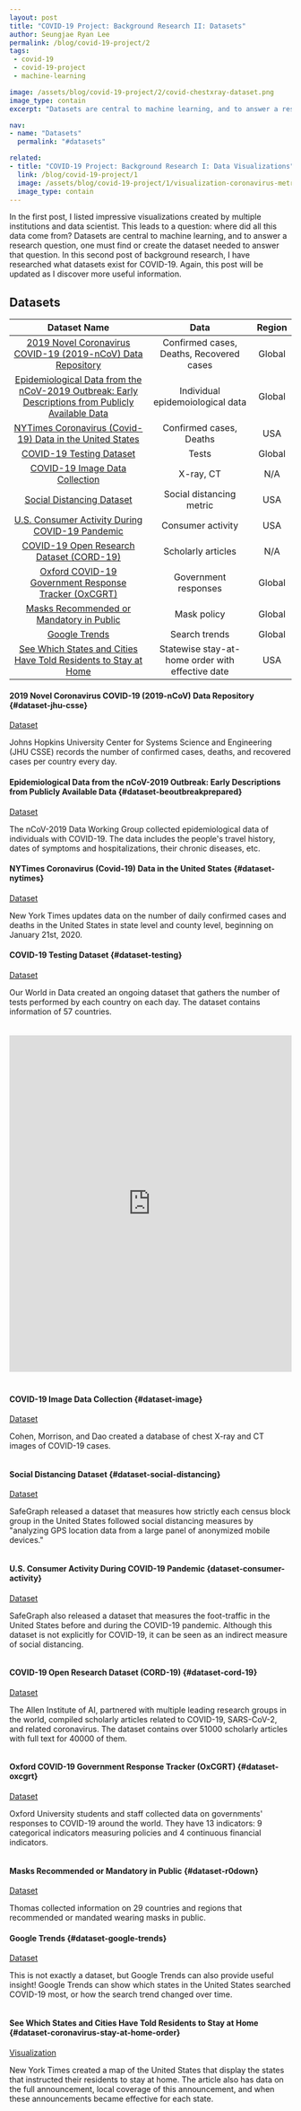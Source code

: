 ```yaml
---
layout: post
title: "COVID-19 Project: Background Research II: Datasets"
author: Seungjae Ryan Lee
permalink: /blog/covid-19-project/2
tags:
 - covid-19
 - covid-19-project
 - machine-learning

image: /assets/blog/covid-19-project/2/covid-chestxray-dataset.png
image_type: contain
excerpt: "Datasets are central to machine learning, and to answer a research question, one must find or create the dataset needed to answer that question. In this second post of background research, I have researched what datasets exist for COVID-19."

nav:
- name: "Datasets"
  permalink: "#datasets"

related:
- title: "COVID-19 Project: Background Research I: Data Visualizations"
  link: /blog/covid-19-project/1
  image: /assets/blog/covid-19-project/1/visualization-coronavirus-metro-area-tracker.png
  image_type: contain
---
```


<style>
table {
  max-width: 600px;
}
.post-main h4 {
  font: 500 20px/28px Roboto,sans-serif;
}
.post-main table a {
  font-family: "Helvetica","Arial",sans-serif;
  font-size: 14px;
  font-weight: 400;
  line-height: 20px;
}
.post-main strong a {
  font-weight: bold;
}
.button-div {
  max-width: 600px;
  margin-left: auto;
  margin-right: auto;
}
.button-div + p {
  margin-top: 1em;
}
.button-div .mdl-button {
  margin-top: 0;
}
</style>


In the first post, I listed impressive visualizations created by multiple institutions and data scientist. This leads to a question: where did all this data come from? Datasets are central to machine learning, and to answer a research question, one must find or create the dataset needed to answer that question. In this second post of background research, I have researched what datasets exist for COVID-19. Again, this post will be updated as I discover more useful information.

## Datasets

| Dataset Name | Data | Region |
|:------------:|:----:|:------:|
| [2019 Novel Coronavirus COVID-19 (2019-nCoV) Data Repository](#dataset-jhu-csse) | Confirmed cases, Deaths, Recovered cases | Global |
| [Epidemiological Data from the nCoV-2019 Outbreak: Early Descriptions from Publicly Available Data](#dataset-beoutbreakprepared) | Individual epidemoiological data | Global |
| [NYTimes Coronavirus (Covid-19) Data in the United States](#dataset-nytimes) | Confirmed cases, Deaths | USA |
| [COVID-19 Testing Dataset](#dataset-testing) | Tests | Global |
| [COVID-19 Image Data Collection](#dataset-image) | X-ray, CT | N/A |
| [Social Distancing Dataset](#dataset-social-distancing) | Social distancing metric | USA |
| [U.S. Consumer Activity During COVID-19 Pandemic](#dataset-consumer-activity) | Consumer activity | USA |
| [COVID-19 Open Research Dataset (CORD-19)](#dataset-cord-19) | Scholarly articles | N/A |
| [Oxford COVID-19 Government Response Tracker (OxCGRT)](#dataset-oxcgrt) | Government responses | Global |
| [Masks Recommended or Mandatory in Public](#dataset-r0down) | Mask policy | Global |
| [Google Trends](#dataset-google-trends) | Search trends | Global |
| [See Which States and Cities Have Told Residents to Stay at Home](#dataset-coronavirus-stay-at-home-order) | Statewise stay-at-home order with effective date | USA |

#### 2019 Novel Coronavirus COVID-19 (2019-nCoV) Data Repository {#dataset-jhu-csse}

<div class="button-div">
  <a class="mdl-button mdl-js-button mdl-button--raised mdl-js-ripple-effect mdl-button--colored" href="https://github.com/CSSEGISandData/COVID-19">Dataset</a>
</div>

Johns Hopkins University Center for Systems Science and Engineering (JHU CSSE) records the number of confirmed cases, deaths, and recovered cases per country every day.

#### Epidemiological Data from the nCoV-2019 Outbreak: Early Descriptions from Publicly Available Data {#dataset-beoutbreakprepared}

<div class="button-div">
  <a class="mdl-button mdl-js-button mdl-button--raised mdl-js-ripple-effect mdl-button--colored" href="https://github.com/beoutbreakprepared/nCoV2019">Dataset</a>
</div>

The nCoV-2019 Data Working Group collected epidemiological data of individuals with COVID-19. The data includes the people's travel history, dates of symptoms and hospitalizations, their chronic diseases, etc. 

#### NYTimes Coronavirus (Covid-19) Data in the United States {#dataset-nytimes}

<div class="button-div">
  <a class="mdl-button mdl-js-button mdl-button--raised mdl-js-ripple-effect mdl-button--colored" href="https://github.com/nytimes/covid-19-data">Dataset</a>
</div>

New York Times updates data on the number of daily confirmed cases and deaths in the United States in state level and county level, beginning on January 21st, 2020.

#### COVID-19 Testing Dataset {#dataset-testing}

<div class="button-div">
  <a class="mdl-button mdl-js-button mdl-button--raised mdl-js-ripple-effect mdl-button--colored" href="https://ourworldindata.org/covid-testing">Dataset</a>
</div>

Our World in Data created an ongoing dataset that gathers the number of tests performed by each country on each day. The dataset contains information of 57 countries.

<div class="w60">
  <iframe src="https://ourworldindata.org/grapher/full-list-cumulative-total-tests-per-thousand" style="width: 100%; height: 600px; border: 0px none; margin: 20px 0;"></iframe>
</div>

#### COVID-19 Image Data Collection {#dataset-image}

<div class="button-div">
  <a class="mdl-button mdl-js-button mdl-button--raised mdl-js-ripple-effect mdl-button--colored" href="https://github.com/ieee8023/covid-chestxray-dataset">Dataset</a>
</div>

Cohen, Morrison, and Dao created a database of chest X-ray and CT images of COVID-19 cases.

<div class="w60">
  <img src="{{ absolute_url }}/assets/blog/covid-19-project/2/covid-chestxray-dataset.png" alt="">
</div>

#### Social Distancing Dataset {#dataset-social-distancing}

<div class="button-div">
  <a class="mdl-button mdl-js-button mdl-button--raised mdl-js-ripple-effect mdl-button--colored" href="https://www.safegraph.com/blog/stopping-covid-19-with-new-social-distancing-dataset">Dataset</a>
</div>

SafeGraph released a dataset that measures how strictly each census block group in the United States followed social distancing measures by "analyzing GPS location data from a large panel of anonymized mobile devices."

<div class="w60">
  <img src="{{ absolute_url }}/assets/blog/covid-19-project/2/safegraph-social-distancing-dataset.png" alt="">
</div>

#### U.S. Consumer Activity During COVID-19 Pandemic {dataset-consumer-activity}

<div class="button-div">
  <a class="mdl-button mdl-js-button mdl-button--raised mdl-js-ripple-effect mdl-button--colored" href="https://www.safegraph.com/dashboard/covid19-commerce-patterns">Dataset</a>
</div>

SafeGraph also released a dataset that measures the foot-traffic in the United States before and during the COVID-19 pandemic. Although this dataset is not explicitly for COVID-19, it can be seen as an indirect measure of social distancing.

<div class="w60">
  <img src="{{ absolute_url }}/assets/blog/covid-19-project/2/safegraph-foot-traffic.png" alt="">
</div>

#### COVID-19 Open Research Dataset (CORD-19) {#dataset-cord-19}

<div class="button-div">
  <a class="mdl-button mdl-js-button mdl-button--raised mdl-js-ripple-effect mdl-button--colored" href="https://pages.semanticscholar.org/coronavirus-research">Dataset</a>
</div>

The Allen Institute of AI, partnered with multiple leading research groups in the world, compiled scholarly articles related to COVID-19, SARS-CoV-2, and related coronavirus. The dataset contains over 51000 scholarly articles with full text for 40000 of them.

<div class="w60">
  <img src="{{ absolute_url }}/assets/blog/covid-19-project/2/cord-19.png" alt="">
</div>

#### Oxford COVID-19 Government Response Tracker (OxCGRT) {#dataset-oxcgrt}

<div class="button-div">
  <a class="mdl-button mdl-js-button mdl-button--raised mdl-js-ripple-effect mdl-button--colored" href="https://www.bsg.ox.ac.uk/research/research-projects/coronavirus-government-response-tracker">Dataset</a>
</div>

Oxford University students and staff collected data on governments' responses to COVID-19 around the world. They have 13 indicators: 9 categorical indicators measuring policies and 4 continuous financial indicators.

<div class="w60">
  <img src="{{ absolute_url }}/assets/blog/covid-19-project/2/oxcgrt.png" alt="">
</div>

#### Masks Recommended or Mandatory in Public {#dataset-r0down}

<div class="button-div">
  <a class="mdl-button mdl-js-button mdl-button--raised mdl-js-ripple-effect mdl-button--colored" href="https://r0down.org/">Dataset</a>
</div>

Thomas collected information on 29 countries and regions that recommended or mandated wearing masks in public.

#### Google Trends {#dataset-google-trends}

<div class="button-div">
  <a class="mdl-button mdl-js-button mdl-button--raised mdl-js-ripple-effect mdl-button--colored" href="https://trends.google.com/trends/explore?date=today%201-m&geo=US&q=coronavirus%20%2B%20COVID-19">Dataset</a>
</div>

This is not exactly a dataset, but Google Trends can also provide useful insight! Google Trends can show which states in the United States searched COVID-19 most, or how the search trend changed over time.

<div class="w60">
  <img src="{{ absolute_url }}/assets/blog/covid-19-project/2/google-trends.png" alt="">
</div>



#### See Which States and Cities Have Told Residents to Stay at Home {#dataset-coronavirus-stay-at-home-order}

<div class="button-div">
  <a class="mdl-button mdl-js-button mdl-button--raised mdl-js-ripple-effect mdl-button--colored" href="https://www.nytimes.com/interactive/2020/us/coronavirus-stay-at-home-order.html">Visualization</a>
</div>

New York Times created a map of the United States that display the states that instructed their residents to stay at home. The article also has data on the full announcement, local coverage of this announcement, and when these announcements became effective for each state.

<div class="w60">
  <img src="{{ absolute_url }}/assets/blog/covid-19-project/2/visualization-coronavirus-stay-at-home-order.png" alt="">
</div>
